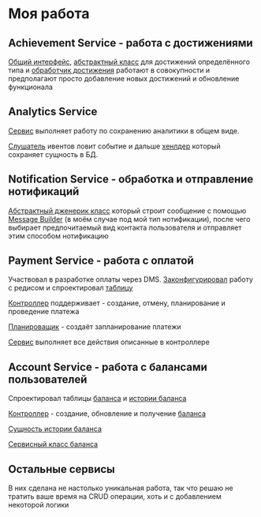 # Моя работа
## Achievement Service - работа с достижениями
[Общий интерфейс](https://github.com/Dlakares/achievement_service/blob/medusa-master/src/main/java/faang/school/achievement/service/handler/EventHandler.java), [абстрактный класс](https://github.com/Dlakares/achievement_service/blob/medusa-master/src/main/java/faang/school/achievement/service/handler/invitation/StageInvitationAchievement.java) для достижений определённого типа и [обработчик достижения](https://github.com/Dlakares/achievement_service/blob/medusa-master/src/main/java/faang/school/achievement/service/handler/invitation/OrganizerAchievementHandler.java) работают в совокупности и предполагают просто добавление новых достижений и обновление функционала
## Analytics Service

[Сервис](https://github.com/Dlakares/analytics_service/blob/medusa-master/src/main/java/faang/school/analytics/service/AnalyticsEventService.java) выполняет работу по сохранению аналитики в общем виде.

[Слушатель](https://github.com/Dlakares/analytics_service/blob/medusa-master/src/main/java/faang/school/analytics/messaging/FundRaisedEventListener.java) ивентов ловит событие и дальше [хенлдер](https://github.com/Dlakares/analytics_service/blob/medusa-master/src/main/java/faang/school/analytics/service/FundRaisedEventHandler.java) который сохраняет сущность в БД.

## Notification Service - обработка и отправление нотификаций
[Абстрактный дженерик класс](https://github.com/Dlakares/notification_service/blob/medusa-master/src/main/java/faang/school/notificationservice/notification/NotificationSender.java) который строит сообщение с помощью [Message Builder](https://github.com/Dlakares/notification_service/blob/medusa-master/src/main/java/faang/school/notificationservice/service/SkillOfferedMessageBuilder.java) (в моём случае под мой тип нотификации), после чего выбирает предпочитаемый вид контакта пользователя и отправляет этим способом нотификацию

## Payment Service - работа с оплатой
Участвовал в разработке оплаты через DMS.
[Законфигурировал](https://github.com/Dlakares/payment_service/blob/medusa-master/src/main/java/faang/school/paymentservice/config/RedisConfig.java) работу с редисом и спроектировал [таблицу](https://github.com/Dlakares/payment_service/blob/medusa-master/src/main/resources/db/changelog/changeset/V001__payment-service_payment-table.sql)

[Контроллер](https://github.com/Dlakares/payment_service/blob/medusa-master/src/main/java/faang/school/paymentservice/controller/PaymentController.java) поддерживает - создание, отмену, планирование и проведение платежа

[Планироващик](https://github.com/Dlakares/payment_service/blob/medusa-master/src/main/java/faang/school/paymentservice/scheduling/payment/PaymentScheduler.java) - создаёт запланирование платежи

[Сервис](https://github.com/Dlakares/payment_service/blob/medusa-master/src/main/java/faang/school/paymentservice/service/payment/PaymentService.java) выполняет все действия описанные в контроллере


## Account Service - работа с балансами пользователей
Спроектировал таблицы [баланса](https://github.com/Dlakares/account_service/blob/medusa-master/src/main/resources/db/changelog/changeset/V004__account-service_balance-table.sql) и [истории баланса](https://github.com/Dlakares/account_service/blob/medusa-master/src/main/resources/db/changelog/changeset/V005__account-service_balances_history-table.sql)

[Контроллер](https://github.com/Dlakares/account_service/blob/medusa-master/src/main/java/faang/school/accountservice/controller/BalanceController.java) - создание, обновление и получение [баланса](https://github.com/Dlakares/account_service/blob/medusa-master/src/main/java/faang/school/accountservice/model/Balance.java)

[Сущность истории баланса](https://github.com/Dlakares/account_service/blob/medusa-master/src/main/java/faang/school/accountservice/model/BalanceHistory.java)

[Сервисный класс баланса](https://github.com/Dlakares/account_service/blob/medusa-master/src/main/java/faang/school/accountservice/service/balance/BalanceService.java)

## Остальные сервисы
В них сделана не настолько уникальная работа, так что решаю не тратить ваше время на CRUD операции, хоть и с добавлением некоторой логики
